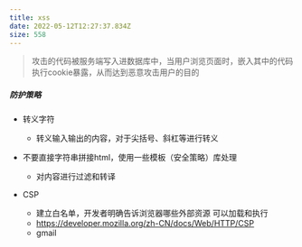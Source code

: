 ```yaml
---
title: xss
date: 2022-05-12T12:27:37.834Z
size: 558
---
```

> 攻击的代码被服务端写入进数据库中，当用户浏览页面时，嵌入其中的代码执行cookie暴露，从而达到恶意攻击用户的目的

##### 防护策略

- 转义字符
  - 转义输入输出的内容，对于尖括号、斜杠等进行转义

- 不要直接字符串拼接html，使用一些模板（安全策略）库处理
  - 对内容进行过滤和转译
- CSP
  - 建立白名单，开发者明确告诉浏览器哪些外部资源 可以加载和执行
  - https://developer.mozilla.org/zh-CN/docs/Web/HTTP/CSP
  - gmail

